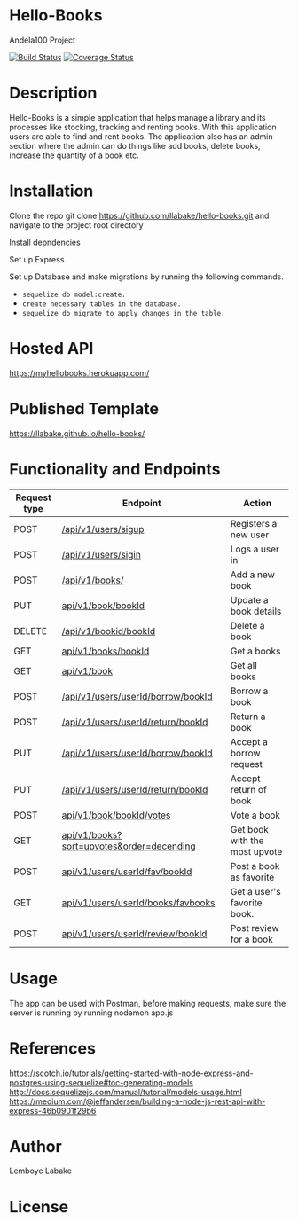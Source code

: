 <content>
<snippet>

# Hello-Books

Andela100 Project

[![Build Status](https://travis-ci.org/llabake/Hello-Books.svg?branch=ch-test-API-endpoint-152221220)](https://travis-ci.org/llabake/Hello-Books) [![Coverage Status](https://coveralls.io/repos/github/llabake/Hello-Books/badge.svg?branch=develop)](https://coveralls.io/github/llabake/Hello-Books?branch=develop)

# Description

Hello-Books is a simple application that helps manage a library and its processes like stocking, tracking and renting books. With this application users are able to find and rent books. The application also has an admin section where the admin can do things like add books, delete books, increase the quantity of a book etc.

# Installation

Clone the repo git clone https://github.com/llabake/hello-books.git and navigate to the project root directory

Install depndencies

Set up Express

Set up Database and make migrations by running the following commands.<br> 
- `sequelize db model:create.`
- `create necessary tables in the database.`
- `sequelize db migrate to apply changes in the table.`

# Hosted API

https://myhellobooks.herokuapp.com/

# Published Template

https://llabake.github.io/hello-books/

# Functionality and Endpoints

Request type | Endpoint | Action
------------ | -------- | ------
POST | [/api/v1/users/sigup](#create-user) | Registers a new user
POST | [/api/v1/users/sigin](#login) | Logs a user in
POST | [/api/v1/books/](#add-book) | Add a new book
PUT | [api/v1/book/bookId](#update-a-book) | Update a book details
DELETE | [/api/v1/bookid/bookId](#delete-a-book) | Delete a book
GET | [api/v1/books/bookId](#get-a-books) | Get a books
GET | [api/v1/book](#get-all-books) | Get all books
POST | [/api/v1/users/userId/borrow/bookId](#borrow-book) | Borrow a book
POST | [/api/v1/users/userId/return/bookId](#return-book) | Return a book
PUT | [/api/v1/users/userId/borrow/bookId](#borrow-book) | Accept a borrow request
PUT | [/api/v1/users/userId/return/bookId](#return-book) | Accept return of book
POST | [api/v1/book/bookId/votes](#vote-a-book) | Vote a book
GET | [api/v1/books?sort=upvotes&order=decending](#get-book-most-upvote) | Get book with the most upvote
POST | [api/v1/users/userId/fav/bookId](#favorite-book) | Post a book as favorite
GET | [api/v1/users/userId/books/favbooks](#get-favorite-books) | Get a user's favorite book.
POST | [api/v1/users/userId/review/bookId](#post-reviews) | Post review for a book
 

# Usage

The app can be used with Postman, before making requests, make sure the server is running by running nodemon app.js

# References

https://scotch.io/tutorials/getting-started-with-node-express-and-postgres-using-sequelize#toc-generating-models <br/>
http://docs.sequelizejs.com/manual/tutorial/models-usage.html </br>
https://medium.com/@jeffandersen/building-a-node-js-rest-api-with-express-46b0901f29b6</br>

# Author
Lemboye Labake

# License

</content>
</snippet>